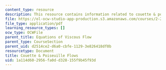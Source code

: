 ```yaml
---
content_type: resource
description: This resource contains information related to couette & poiseuille flows.
file: https://ol-ocw-studio-app-production.s3.amazonaws.com/courses/2-25-advanced-fluid-mechanics-fall-2013/1a114d602956fa0dd328155f9b45f93d_MIT2_25F13_Couet_and_Pois.pdf
file_type: application/pdf
learning_resource_types: []
ocw_type: OCWFile
parent_title: Equations of Viscous Flow
parent_type: CourseSection
parent_uid: d2514ce2-d6a0-cbfe-1129-3e826418df0b
resourcetype: Document
title: Couette & Poiseuille Flows
uid: 1a114d60-2956-fa0d-d328-155f9b45f93d
---
```

